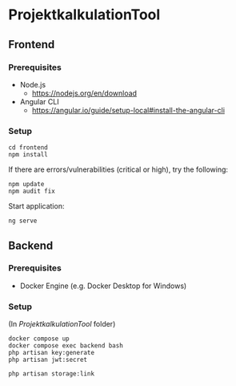 # ProjektkalkulationTool
## Frontend
### Prerequisites
-   Node.js
    - https://nodejs.org/en/download 
- Angular CLI
    - https://angular.io/guide/setup-local#install-the-angular-cli
### Setup
```
cd frontend
npm install
```
If there are errors/vulnerabilities (critical or high), try the following:
```
npm update
npm audit fix
```
Start application:
```
ng serve
```

## Backend
### Prerequisites
- Docker Engine (e.g. Docker Desktop for Windows)
### Setup
(In *ProjektkalkulationTool* folder)
```
docker compose up
docker compose exec backend bash
php artisan key:generate
php artisan jwt:secret
 
php artisan storage:link
```
